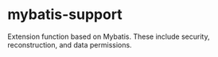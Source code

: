 # mybatis-support
Extension function based on Mybatis. These include security, reconstruction, and data permissions.
